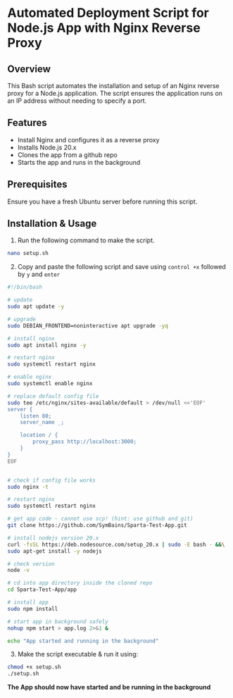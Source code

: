 # Automated Deployment Script for Node.js App with Nginx Reverse Proxy

## Overview
This Bash script automates the installation and setup of an Nginx reverse proxy for a Node.js application. The script ensures the application runs on an IP address without needing to specify a port.

## Features
- Install Nginx and configures it as a reverse proxy
- Installs Node.js 20.x
- Clones the app from a github repo
- Starts the app and runs in the background

## Prerequisites
Ensure you have a fresh Ubuntu server before running this script. 

## Installation & Usage
1. Run the following command to make the script.
```bash
nano setup.sh
```

2. Copy and paste the following script and save using `control +x` followed by `y` and `enter`

```bash
#!/bin/bash

# update
sudo apt update -y

# upgrade
sudo DEBIAN_FRONTEND=noninteractive apt upgrade -yq

# install nginx
sudo apt install nginx -y

# restart nginx
sudo systemctl restart nginx

# enable nginx
sudo systemctl enable nginx

# replace default config file
sudo tee /etc/nginx/sites-available/default > /dev/null <<'EOF'
server {
    listen 80;
    server_name _;

    location / {
        proxy_pass http://localhost:3000;
    }
}
EOF


# check if config file works
sudo nginx -t 

# restart nginx
sudo systemctl restart nginx

# get app code - cannot use scp! (hint: use github and git)
git clone https://github.com/SymBains/Sparta-Test-App.git

# install nodejs version 20.x
curl -fsSL https://deb.nodesource.com/setup_20.x | sudo -E bash - &&\
sudo apt-get install -y nodejs

# check version
node -v

# cd into app directory inside the cloned repo
cd Sparta-Test-App/app

# install app
sudo npm install

# start app in background safely
nohup npm start > app.log 2>&1 &

echo "App started and running in the background"
```

3.  Make the script executable & run it using:
```bash
chmod +x setup.sh
./setup.sh
```

**The App should now have started and be running in the background**


